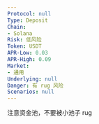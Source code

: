 ```yaml
---
Protocol: null
Type: Deposit
Chain:
- Solana
Risk: 低风险
Token: USDT
APR-Low: 0.03
APR-High: 0.09
Market:
- 通用
Underlying: null
Danger: 有 rug 风险
Scenarios: null
---
```

注意资金池，不要被小池子 rug